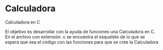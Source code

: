# Calculadora
Calculadora en C

El objetivo es desarrollar con la ayuda de funciones una Calculadora en C. En el archivo con extensión .c se encuentra el esqueleto de lo que se espera que sea el código con las funciones para que se cree la Calculadora

